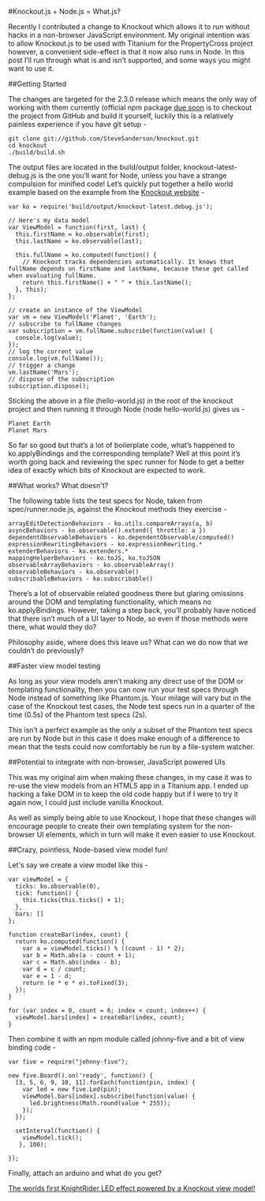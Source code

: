 #Knockout.js + Node.js = What.js?

Recently I contributed a change to Knockout which allows it to run without hacks in a non-browser JavaScript environment. My original intention was to allow Knockout.js to be used with Titanium for the PropertyCross project however, a convenient side-effect is that it now also runs in Node. In this post I’ll run through what is and isn’t supported, and some ways you might want to use it.

##Getting Started

The changes are targeted for the 2.3.0 release which means the only way of working with them currently (official npm package [due soon](https://github.com/SteveSanderson/knockout/pull/866) is to checkout the project from GitHub and build it yourself, luckily this is a relatively painless experience if you have git setup -

```
git clone git://github.com/SteveSanderson/knockout.git
cd knockout
./build/build.sh
```

The output files are located in the build/output folder, knockout-latest-debug.js is the one you’ll want for Node, unless you have a strange compulsion for minified code! Let’s quickly put together a hello world example based on the example from the [Knockout website](http://knockoutjs.com/examples/helloWorld.html) -

```
var ko = require('build/output/knockout-latest.debug.js');

// Here's my data model
var ViewModel = function(first, last) {
  this.firstName = ko.observable(first);
  this.lastName = ko.observable(last);

  this.fullName = ko.computed(function() {
    // Knockout tracks dependencies automatically. It knows that fullName depends on firstName and lastName, because these get called when evaluating fullName.
    return this.firstName() + " " + this.lastName();
  }, this);
};

// create an instance of the ViewModel
var vm = new ViewModel('Planet', 'Earth');
// subscribe to fullName changes
var subscription = vm.fullName.subscribe(function(value) {
  console.log(value);
});
// log the current value
console.log(vm.fullName());
// trigger a change
vm.lastName('Mars');
// dispose of the subscription
subscription.dispose();
```

Sticking the above in a file (hello-world.js) in the root of the knockout project and then running it through Node (node hello-world.js) gives us -

```
Planet Earth
Planet Mars
```

So far so good but that’s a lot of boilerplate code, what’s happened to ko.applyBindings and the corresponding template? Well at this point it’s worth going back and reviewing the spec runner for Node to get a better idea of exactly which bits of Knockout are expected to work.

##What works? What doesn't?

The following table lists the test specs for Node, taken from spec/runner.node.js, against the Knockout methods they exercise -

```
arrayEditDetectionBehaviors - ko.utils.compareArrays(a, b)
asyncBehaviors - ko.observable().extend({ throttle: a })
dependentObservableBehaviors - ko.dependentObservable/computed()
expressionRewritingBehaviors - ko.expressionRewriting.*
extenderBehaviors - ko.extenders.*
mappingHelperBehaviors - ko.toJS, ko.toJSON
observableArrayBehaviors - ko.observableArray()
observableBehaviors - ko.observable()
subscribableBehaviors - ko.subscribable()
```

There’s a lot of observable related goodness there but glaring omissions around the DOM and templating functionality, which means no ko.applyBindings. However, taking a step back, you’ll probably have noticed that there isn’t much of a UI layer to Node, so even if those methods were there, what would they do?

Philosophy aside, where does this leave us? What can we do now that we couldn’t do previously?

##Faster view model testing

As long as your view models aren’t making any direct use of the DOM or templating functionality, then you can now run your test specs through Node instead of something like Phantom.js. Your milage will vary but in the case of the Knockout test cases, the Node test specs run in a quarter of the time (0.5s) of the Phantom test specs (2s). 

This isn’t a perfect example as the only a subset of the Phantom test specs are run by Node but in this case it does make enough of a difference to mean that the tests could now comfortably be run by a file-system watcher.

##Potential to integrate with non-browser, JavaScript powered UIs

This was my original aim when making these changes, in my case it was to re-use the view models from an HTML5 app in a Titanium app. I ended up hacking a fake DOM in to keep the old code happy but if I were to try it again now, I could just include vanilla Knockout.

As well as simply being able to use Knockout, I hope that these changes will encourage people to create their own templating system for the non-browser UI elements, which in turn will make it even easier to use Knockout.

##Crazy, pointless, Node-based view model fun!

Let's say we create a view model like this -

```
var viewModel = {
  ticks: ko.observable(0),
  tick: function() {
    this.ticks(this.ticks() + 1);
  },
  bars: []
};

function createBar(index, count) {
  return ko.computed(function() {
    var a = viewModel.ticks() % ((count - 1) * 2);
    var b = Math.abs(a - count + 1);
    var c = Math.abs(index - b);
    var d = c / count;
    var e = 1 - d;
    return (e * e * e).toFixed(3);
  });
}

for (var index = 0, count = 6; index < count; index++) {
  viewModel.bars[index] = createBar(index, count);
}
```

Then combine it with an npm module called johnny-five and a bit of view binding code -

```
var five = require("johnny-five");

new five.Board().on('ready', function() {
  [3, 5, 6, 9, 10, 11].forEach(function(pin, index) {
    var led = new five.Led(pin);
    viewModel.bars[index].subscribe(function(value) {
      led.brightness(Math.round(value * 255));
    });
  });

  setInterval(function() {
    viewModel.tick();
   }, 100);

});
```

Finally, attach an arduino and what do you get? 

[The worlds first KnightRider LED effect powered by a Knockout view model!](http://www.youtube.com/embed/OHQp_1wcFDU)

